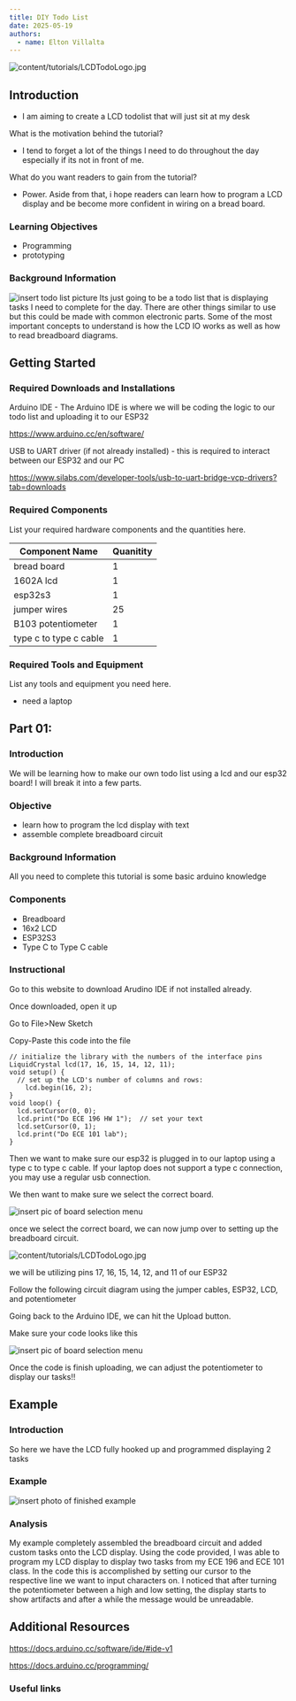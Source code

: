 ```yaml
---
title: DIY Todo List
date: 2025-05-19
authors:
  - name: Elton Villalta
---
```


![content/tutorials/LCDTodoLogo.jpg](misc_images/LCDTodoLogo.jpg)

## Introduction

- I am aiming to create a LCD todolist that will just sit at my desk
  
What is the motivation behind the tutorial?
- I tend to forget a lot of the things I need to do throughout the day especially if its not in front of me.
  
What do you want readers to gain from the tutorial?
- Power. Aside from that, i hope readers can learn how to program a LCD display and be become more confident in wiring on a bread board.
  
### Learning Objectives

- Programming
- prototyping

### Background Information

![insert todo list picture](LCDTodoPhotos/printable-to-do-list-template-1-fefefe-010101.png)
Its just going to be a todo list that is displaying tasks I need to complete for the day. There are other things similar to use but this could be made with common electronic parts. Some of the most important concepts to understand is how the LCD IO works as well as how to read breadboard diagrams.

## Getting Started



### Required Downloads and Installations


Arduino IDE - The Arduino IDE is where we will be coding the logic to our todo list and uploading it to our ESP32

https://www.arduino.cc/en/software/

USB to UART driver (if not already installed) - this is required to interact between our ESP32 and our PC

https://www.silabs.com/developer-tools/usb-to-uart-bridge-vcp-drivers?tab=downloads

### Required Components

List your required hardware components and the quantities here.

| Component Name | Quanitity |
| -------------- | --------- |
|        bread board        |      1     |
|       1602A lcd         |    1       |
|          esp32s3      |       1    |
|          jumper wires       |      25     |
| B103 potentiometer|1|
| type c to type c cable| 1 |


### Required Tools and Equipment

List any tools and equipment you need here.
- need a laptop

## Part 01: 

### Introduction

We will be learning how to make our own todo list using a lcd and our esp32 board! I will break it into a few parts.


### Objective
- learn how to program the lcd display with text
- assemble complete breadboard circuit

### Background Information

All you need to complete this tutorial is some basic arduino knowledge 


### Components
- Breadboard
- 16x2 LCD
- ESP32S3
- Type C to Type C cable
  
### Instructional
Go to this website to download Arudino IDE if not installed already.


Once downloaded, open it up

Go to File>New Sketch

Copy-Paste this code into the file

``` #include <LiquidCrystal.h>
// initialize the library with the numbers of the interface pins
LiquidCrystal lcd(17, 16, 15, 14, 12, 11);
void setup() {
  // set up the LCD's number of columns and rows:
    lcd.begin(16, 2);
}
void loop() {
  lcd.setCursor(0, 0);
  lcd.print("Do ECE 196 HW 1");  // set your text
  lcd.setCursor(0, 1);
  lcd.print("Do ECE 101 lab");  
}
```
Then we want to make sure our esp32 is plugged in to our laptop using a type c to type c cable. If your laptop does not support a type c connection, you may use a regular usb connection.

We then want to make sure we select the correct board.

![insert pic of board selection menu](LCDTodoPhotos/S1.png)

once we select the correct board, we can now jump over to setting up the breadboard circuit.



![content/tutorials/LCDTodoLogo.jpg](LCDTodoPhotos/bbwiring.jpg)

we will be utilizing pins 17, 16, 15, 14, 12, and 11 of our ESP32

Follow the following circuit diagram using the jumper cables, ESP32, LCD, and potentiometer

Going back to the Arduino IDE, we can hit the Upload button.

Make sure your code looks like this

![insert pic of board selection menu](LCDTodoPhotos/S2.png)

Once the code is finish uploading, we can adjust the potentiometer to display our tasks!!

## Example

### Introduction

So here we have the LCD fully hooked up and programmed displaying 2 tasks

### Example


![insert photo of finished example](LCDTodoPhotos/ExampleFinished.JPG)

### Analysis

My example completely assembled the breadboard circuit and added custom tasks onto the LCD display. Using the code provided, I was able to program my LCD display to display two tasks from my ECE 196 and ECE 101 class. In the code this is accomplished by setting our cursor to the respective line we want to input characters on. I noticed that after turning the potentiometer between a high and low setting, the display starts to show artifacts and after a while the message would be unreadable.

## Additional Resources
https://docs.arduino.cc/software/ide/#ide-v1

https://docs.arduino.cc/programming/

### Useful links

